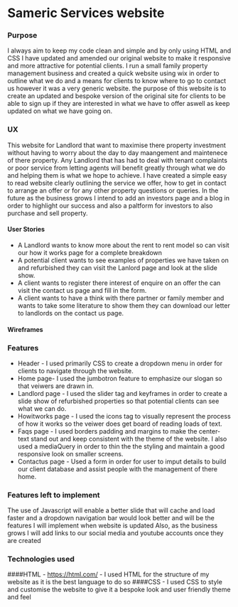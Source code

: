 # Sameric Services website


### Purpose
I always aim to keep my code clean and simple and by only using HTML and CSS I have updated and amended our original website to make it responsive and more attractive for potential clients.
I run a small family property management business and created a quick website using wix in order to outline what we do and a means for clients to know where to go to contact us however it was a very generic website.
the purpose of this website is to create an updated and bespoke version of the original site for clients to be able to sign up if they are interested in what we have to offer aswell as keep updated on what we have going on.


### UX
This website for Landlord that want to maximise there property investment without having to worry about the day to day maangement and maintenece of there property.
Any Landlord that has had to deal with tenant complaints or poor service from letting agents will benefit greatly through what we do and helping them is what we hope to achieve.
I have created a simple easy to read website clearly outlining the service we offer, how to get in contact to arrange an offer or for any other property questions or queries.
In the future as the business grows I intend to add an investors page and a blog in order to highlight our success and also a paltform for investors to also purchase and sell property.

#### User Stories 
- A Landlord wants to know more about the rent to rent model so can visit our how it works page for a complete breakdown
- A potential client wants to see examples of properties we have taken on and refurbished they can visit the Lanlord page and look at the slide show.
- A client wants to register there interest of enquire on an offer the can visit the contact us page and fill in the form.
- A client wants to have a think with there partner or family member and wants to take some literature to show them they can download our letter to landlords on the 
contact us page.

#### Wireframes 


### Features
- Header - I used  primarily CSS to create a dropdown menu in order for clients to navigate through the website.
- Home page- I used the jumbotron feature to emphasize our slogan so that veiwers are drawn in.
- Landlord page - I used the slider tag and keyframes in order to create a slide show of refurbished properties so that potential clients can see what we can do.
- Howitworks page - I used the icons tag to visually represent the process of how it works so the veiwer does get board of reading loads of text.
- Faqs page - I used borders padding and margins to make the center-text stand out and keep consistent with the theme of the website. I also used a mediaQuery in order to thin the the styling and maintain a good responsive look on smaller screens.
- Contactus page - Used a form in order for user to imput details to build our client database and assist people with the management of there home.


### Features left to implement 
The use of Javascript will enable a better slide that will cache and load faster and a dropdown navigation bar would look better and will be the features I will implement when website is updated 
Also, as the business grows I will add links to our social media and youtube accounts once they are created


### Technologies used
####HTML - https://html.com/ - I used HTML for the structure of my website as it is the best language to do so
####CSS - I used CSS to style and customise the website to give it a bespoke look and user friendly theme and feel 